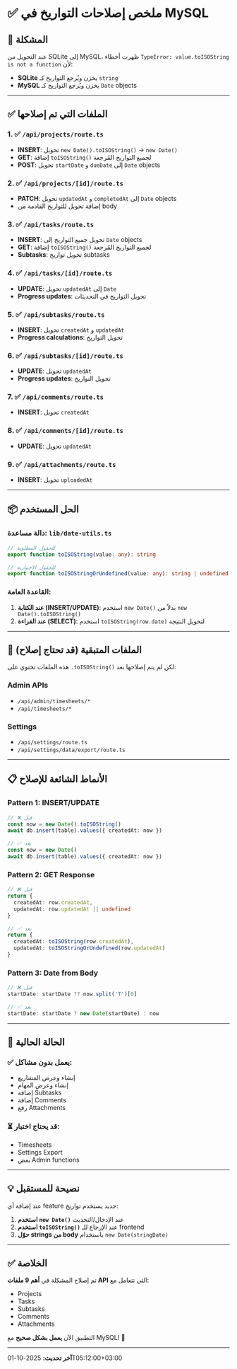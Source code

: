 # ✅ ملخص إصلاحات التواريخ في MySQL

## 🎯 المشكلة
عند التحويل من SQLite إلى MySQL، ظهرت أخطاء `TypeError: value.toISOString is not a function` لأن:
- **SQLite** يخزن ويُرجع التواريخ كـ `string`
- **MySQL** يخزن ويُرجع التواريخ كـ `Date` objects

---

## ✅ الملفات التي تم إصلاحها

### 1. ✅ `/api/projects/route.ts`
- **INSERT**: تحويل `new Date().toISOString()` → `new Date()`
- **GET**: إضافة `toISOString()` لجميع التواريخ المُرجعة
- **POST**: تحويل `startDate` و `dueDate` إلى `Date` objects

### 2. ✅ `/api/projects/[id]/route.ts`
- **PATCH**: تحويل `updatedAt` و `completedAt` إلى `Date` objects
- إضافة تحويل للتواريخ القادمة من body

### 3. ✅ `/api/tasks/route.ts`
- **INSERT**: تحويل جميع التواريخ إلى `Date` objects
- **GET**: إضافة `toISOString()` لجميع التواريخ المُرجعة  
- **Subtasks**: تحويل تواريخ subtasks

### 4. ✅ `/api/tasks/[id]/route.ts`
- **UPDATE**: تحويل `updatedAt` إلى `Date`
- **Progress updates**: تحويل التواريخ في التحديثات

### 5. ✅ `/api/subtasks/route.ts`
- **INSERT**: تحويل `createdAt` و `updatedAt`
- **Progress calculations**: تحويل التواريخ

### 6. ✅ `/api/subtasks/[id]/route.ts`
- **UPDATE**: تحويل `updatedAt`
- **Progress updates**: تحويل التواريخ

### 7. ✅ `/api/comments/route.ts`
- **INSERT**: تحويل `createdAt`

### 8. ✅ `/api/comments/[id]/route.ts`
- **UPDATE**: تحويل `updatedAt`

### 9. ✅ `/api/attachments/route.ts`
- **INSERT**: تحويل `uploadedAt`

---

## 📦 الحل المستخدم

### دالة مساعدة: `lib/date-utils.ts`
```typescript
// للحقول المطلوبة
export function toISOString(value: any): string

// للحقول الاختيارية
export function toISOStringOrUndefined(value: any): string | undefined
```

### القاعدة العامة:
1. **عند الكتابة (INSERT/UPDATE)**: استخدم `new Date()` بدلاً من `new Date().toISOString()`
2. **عند القراءة (SELECT)**: استخدم `toISOString(row.date)` لتحويل النتيجة

---

## 🔧 الملفات المتبقية (قد تحتاج إصلاح)

هذه الملفات تحتوي على `.toISOString()` لكن لم يتم إصلاحها بعد:

### Admin APIs
- `/api/admin/timesheets/*` 
- `/api/timesheets/*`

### Settings
- `/api/settings/route.ts`
- `/api/settings/data/export/route.ts`

---

## 📋 الأنماط الشائعة للإصلاح

### Pattern 1: INSERT/UPDATE
```typescript
// ❌ قبل
const now = new Date().toISOString()
await db.insert(table).values({ createdAt: now })

// ✅ بعد
const now = new Date()
await db.insert(table).values({ createdAt: now })
```

### Pattern 2: GET Response
```typescript
// ❌ قبل
return {
  createdAt: row.createdAt,
  updatedAt: row.updatedAt || undefined
}

// ✅ بعد
return {
  createdAt: toISOString(row.createdAt),
  updatedAt: toISOStringOrUndefined(row.updatedAt)
}
```

### Pattern 3: Date from Body
```typescript
// ❌ قبل
startDate: startDate ?? now.split('T')[0]

// ✅ بعد
startDate: startDate ? new Date(startDate) : now
```

---

## 🚀 الحالة الحالية

### ✅ يعمل بدون مشاكل:
- إنشاء وعرض المشاريع
- إنشاء وعرض المهام
- إضافة Subtasks
- إضافة Comments
- رفع Attachments

### ⏳ قد يحتاج اختبار:
- Timesheets
- Settings Export
- بعض Admin functions

---

## 💡 نصيحة للمستقبل

عند إضافة أي feature جديد يستخدم تواريخ:
1. **استخدم `new Date()`** عند الإدخال/التحديث
2. **استخدم `toISOString()`** عند الإرجاع للـ frontend
3. **حوّل strings من body** باستخدام `new Date(stringDate)`

---

## ✅ الخلاصة

تم إصلاح المشكلة في **أهم 9 ملفات API** التي تتعامل مع:
- Projects
- Tasks  
- Subtasks
- Comments
- Attachments

التطبيق الآن **يعمل بشكل صحيح** مع MySQL! 🎉

---

**آخر تحديث:** 2025-10-01T05:12:00+03:00
